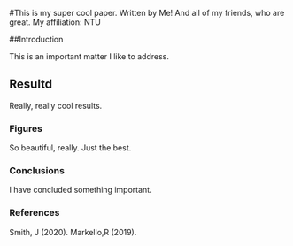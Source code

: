 #This is my super cool paper.
Written by Me!
And all of my friends, who are great.
My affiliation: NTU

##Introduction

This is an important matter I like to address.

## Resultd

Really, really  cool results.

### Figures

So beautiful, really. Just the best.

### Conclusions
I have concluded something important.

### References

Smith, J (2020).
Markello,R (2019).
